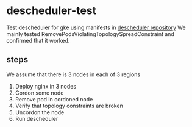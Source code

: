 # descheduler-test

Test descheduler for gke using manifests in [descheduler repository](https://github.com/kubernetes-sigs/descheduler)
We mainly tested RemovePodsViolatingTopologySpreadConstraint and confirmed that it worked.

## steps
We assume that there is 3 nodes in each of 3 regions 
1. Deploy nginx in 3 nodes
2. Cordon some node
3. Remove pod in cordoned node
4. Verify that topology constraints are broken
5. Uncordon the node
6. Run descheduler
